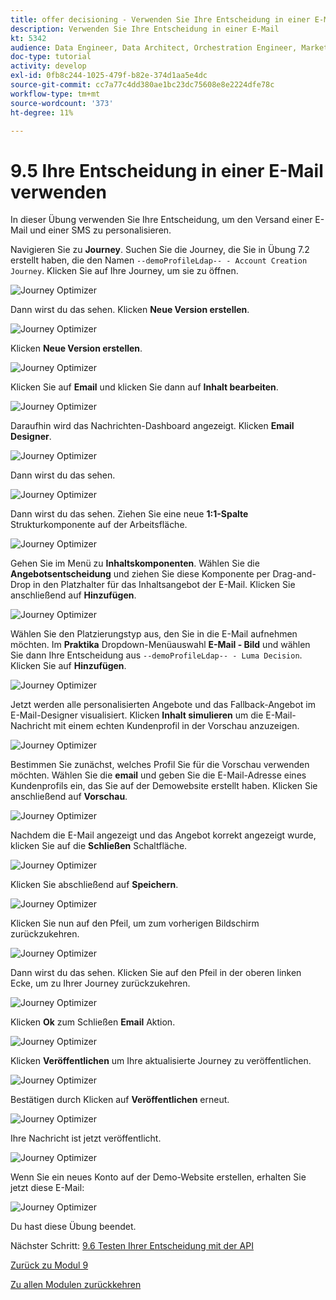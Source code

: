 ```yaml
---
title: offer decisioning - Verwenden Sie Ihre Entscheidung in einer E-Mail.
description: Verwenden Sie Ihre Entscheidung in einer E-Mail
kt: 5342
audience: Data Engineer, Data Architect, Orchestration Engineer, Marketer
doc-type: tutorial
activity: develop
exl-id: 0fb8c244-1025-479f-b82e-374d1aa5e4dc
source-git-commit: cc7a77c4dd380ae1bc23dc75608e8e2224dfe78c
workflow-type: tm+mt
source-wordcount: '373'
ht-degree: 11%

---
```


# 9.5 Ihre Entscheidung in einer E-Mail verwenden

In dieser Übung verwenden Sie Ihre Entscheidung, um den Versand einer E-Mail und einer SMS zu personalisieren.

Navigieren Sie zu **Journey**. Suchen Sie die Journey, die Sie in Übung 7.2 erstellt haben, die den Namen `--demoProfileLdap-- - Account Creation Journey`. Klicken Sie auf Ihre Journey, um sie zu öffnen.

![Journey Optimizer](./images/emailoffer1.png)

Dann wirst du das sehen. Klicken **Neue Version erstellen**.

![Journey Optimizer](./images/journey1.png)

Klicken **Neue Version erstellen**.

![Journey Optimizer](./images/journey2.png)

Klicken Sie auf **Email** und klicken Sie dann auf **Inhalt bearbeiten**.

![Journey Optimizer](./images/journey3.png)

Daraufhin wird das Nachrichten-Dashboard angezeigt. Klicken **Email Designer**.

![Journey Optimizer](./images/emailoffer2.png)

Dann wirst du das sehen.

![Journey Optimizer](./images/emailoffer5.png)

Dann wirst du das sehen. Ziehen Sie eine neue **1:1-Spalte** Strukturkomponente auf der Arbeitsfläche.

![Journey Optimizer](./images/emailoffer6.png)

Gehen Sie im Menü zu **Inhaltskomponenten**. Wählen Sie die **Angebotsentscheidung** und ziehen Sie diese Komponente per Drag-and-Drop in den Platzhalter für das Inhaltsangebot der E-Mail. Klicken Sie anschließend auf **Hinzufügen**.

![Journey Optimizer](./images/emailoffer7.png)

Wählen Sie den Platzierungstyp aus, den Sie in die E-Mail aufnehmen möchten. Im **Praktika** Dropdown-Menüauswahl **E-Mail - Bild** und wählen Sie dann Ihre Entscheidung aus `--demoProfileLdap-- - Luma Decision`. Klicken Sie auf **Hinzufügen**.

![Journey Optimizer](./images/emailoffer8.png)

Jetzt werden alle personalisierten Angebote und das Fallback-Angebot im E-Mail-Designer visualisiert. Klicken  **Inhalt simulieren** um die E-Mail-Nachricht mit einem echten Kundenprofil in der Vorschau anzuzeigen.

![Journey Optimizer](./images/emailoffer9.png)

Bestimmen Sie zunächst, welches Profil Sie für die Vorschau verwenden möchten. Wählen Sie die **email** und geben Sie die E-Mail-Adresse eines Kundenprofils ein, das Sie auf der Demowebsite erstellt haben. Klicken Sie anschließend auf **Vorschau**.

![Journey Optimizer](./images/emailoffer10.png)

Nachdem die E-Mail angezeigt und das Angebot korrekt angezeigt wurde, klicken Sie auf die **Schließen** Schaltfläche.

![Journey Optimizer](./images/emailoffer11.png)

Klicken Sie abschließend auf **Speichern**.

![Journey Optimizer](./images/emailoffer12.png)

Klicken Sie nun auf den Pfeil, um zum vorherigen Bildschirm zurückzukehren.

![Journey Optimizer](./images/emailoffer13.png)

Dann wirst du das sehen. Klicken Sie auf den Pfeil in der oberen linken Ecke, um zu Ihrer Journey zurückzukehren.

![Journey Optimizer](./images/emailoffer14.png)

Klicken **Ok** zum Schließen **Email** Aktion.

![Journey Optimizer](./images/emailoffer14a.png)

Klicken **Veröffentlichen** um Ihre aktualisierte Journey zu veröffentlichen.

![Journey Optimizer](./images/emailoffer14b.png)

Bestätigen durch Klicken auf **Veröffentlichen** erneut.

![Journey Optimizer](./images/emailoffer15.png)

Ihre Nachricht ist jetzt veröffentlicht.

![Journey Optimizer](./images/emailoffer16.png)

Wenn Sie ein neues Konto auf der Demo-Website erstellen, erhalten Sie jetzt diese E-Mail:

![Journey Optimizer](./images/emailoffer17.png)

Du hast diese Übung beendet.

Nächster Schritt: [9.6 Testen Ihrer Entscheidung mit der API](./ex6.md)

[Zurück zu Modul 9](./offer-decisioning.md)

[Zu allen Modulen zurückkehren](./../../overview.md)
